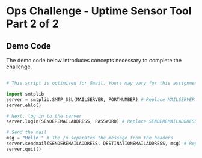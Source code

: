 # Ops Challenge - Uptime Sensor Tool Part 2 of 2

## Demo Code

The demo code below introduces concepts necessary to complete the challenge.

```python

# This script is optimized for Gmail. Yours may vary for this assignment. Replace values as indicated for the script to function.

import smtplib
server = smtplib.SMTP_SSL(MAILSERVER, PORTNUMBER) # Replace MAILSERVER and PORTNUMBER with the correct values
server.ehlo()

# Next, log in to the server
server.login(SENDEREMAILADDRESS, PASSWORD) # Replace SENDEREMAILADDRESS and PASSWORD with the correct values

# Send the mail
msg = "Hello!" # The /n separates the message from the headers
server.sendmail(SENDEREMAILADDRESS, DESTINATIONEMAILADDRESS, msg) # Replace SENDEREMAILADDRESS and DESTINATIONEMAILADDRESS with the correct values
server.quit()

```
